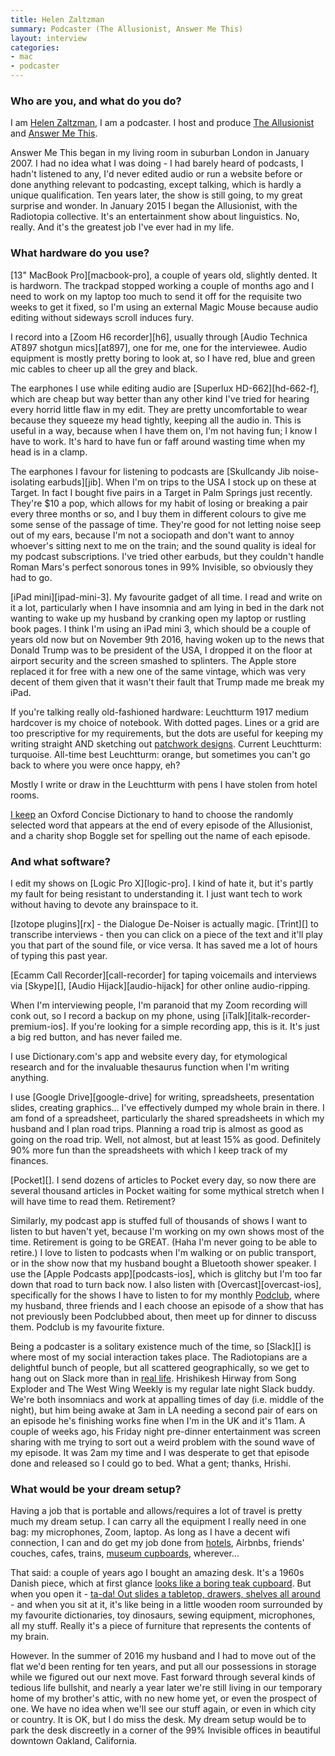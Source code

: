 ```yaml
---
title: Helen Zaltzman
summary: Podcaster (The Allusionist, Answer Me This)
layout: interview
categories:
- mac
- podcaster
---
```


### Who are you, and what do you do?

I am [Helen Zaltzman](http://helenzaltzman.com/ "Helen's website."), I am a podcaster. I host and produce [The Allusionist](http://theallusionist.org/ "Helen's podcast about linguistics.") and [Answer Me This](http://answermethispodcast.com/ "Helen and Olly's comedy podcast.").
 
Answer Me This began in my living room in suburban London in January 2007. I had no idea what I was doing - I had barely heard of podcasts, I hadn't listened to any, I'd never edited audio or run a website before or done anything relevant to podcasting, except talking, which is hardly a unique qualification. Ten years later, the show is still going, to my great surprise and wonder. In January 2015 I began the Allusionist, with the Radiotopia collective. It's an entertainment show about linguistics. No, really. And it's the greatest job I've ever had in my life.

### What hardware do you use?

[13" MacBook Pro][macbook-pro], a couple of years old, slightly dented. It is hardworn. The trackpad stopped working a couple of months ago and I need to work on my laptop too much to send it off for the requisite two weeks to get it fixed, so I'm using an external Magic Mouse because audio editing without sideways scroll induces fury. 
 
I record into a [Zoom H6 recorder][h6], usually through [Audio Technica AT897 shotgun mics][at897], one for me, one for the interviewee. Audio equipment is mostly pretty boring to look at, so I have red, blue and green mic cables to cheer up all the grey and black.
 
The earphones I use while editing audio are [Superlux HD-662][hd-662-f], which are cheap but way better than any other kind I've tried for hearing every horrid little flaw in my edit. They are pretty uncomfortable to wear because they squeeze my head tightly, keeping all the audio in. This is useful in a way, because when I have them on, I'm not having fun; I know I have to work. It's hard to have fun or faff around wasting time when my head is in a clamp.
 
The earphones I favour for listening to podcasts are [Skullcandy Jib noise-isolating earbuds][jib]. When I'm on trips to the USA I stock up on these at Target. In fact I bought five pairs in a Target in Palm Springs just recently. They're $10 a pop, which allows for my habit of losing or breaking a pair every three months or so, and I buy them in different colours to give me some sense of the passage of time. They're good for not letting noise seep out of my ears, because I'm not a sociopath and don't want to annoy whoever's sitting next to me on the train; and the sound quality is ideal for my podcast subscriptions. I've tried other earbuds, but they couldn't handle Roman Mars's perfect sonorous tones in 99% Invisible, so obviously they had to go. 
 
[iPad mini][ipad-mini-3]. My favourite gadget of all time. I read and write on it a lot, particularly when I have insomnia and am lying in bed in the dark not wanting to wake up my husband by cranking open my laptop or rustling book pages. I think I'm using an iPad mini 3, which should be a couple of years old now but on November 9th 2016, having woken up to the news that Donald Trump was to be president of the USA, I dropped it on the floor at airport security and the screen smashed to splinters. The Apple store replaced it for free with a new one of the same vintage, which was very decent of them given that it wasn't their fault that Trump made me break my iPad.
 
If you're talking really old-fashioned hardware: Leuchtturm 1917 medium hardcover is my choice of notebook. With dotted pages. Lines or a grid are too prescriptive for my requirements, but the dots are useful for keeping my writing straight AND sketching out [patchwork designs](http://helenzaltzman.com/100percentok/ "Helen's patchwork post."). Current Leuchtturm: turquoise. All-time best Leuchtturm: orange, but sometimes you can't go back to where you were once happy, eh?
 
Mostly I write or draw in the Leuchtturm with pens I have stolen from hotel rooms. 
 
[I keep](https://www.instagram.com/p/9GDDV-F-Lz/ "Helen's Instagram photo of her dictionary.") an Oxford Concise Dictionary to hand to choose the randomly selected word that appears at the end of every episode of the Allusionist, and a charity shop Boggle set for spelling out the name of each episode. 

### And what software?

I edit my shows on [Logic Pro X][logic-pro]. I kind of hate it, but it's partly my fault for being resistant to understanding it. I just want tech to work without having to devote any brainspace to it.
 
[Izotope plugins][rx] - the Dialogue De-Noiser is actually magic. [Trint][] to transcribe interviews - then you can click on a piece of the text and it'll play you that part of the sound file, or vice versa. It has saved me a lot of hours of typing this past year. 
 
[Ecamm Call Recorder][call-recorder] for taping voicemails and interviews via [Skype][], [Audio Hijack][audio-hijack] for other online audio-ripping. 
 
When I'm interviewing people, I'm paranoid that my Zoom recording will conk out, so I record a backup on my phone, using [iTalk][italk-recorder-premium-ios]. If you're looking for a simple recording app, this is it. It's just a big red button, and has never failed me.
 
I use Dictionary.com's app and website every day, for etymological research and for the invaluable thesaurus function when I'm writing anything.
 
I use [Google Drive][google-drive] for writing, spreadsheets, presentation slides, creating graphics... I've effectively dumped my whole brain in there. I am fond of a spreadsheet, particularly the shared spreadsheets in which my husband and I plan road trips. Planning a road trip is almost as good as going on the road trip. Well, not almost, but at least 15% as good. Definitely 90% more fun than the spreadsheets with which I keep track of my finances.
 
[Pocket][]. I send dozens of articles to Pocket every day, so now there are several thousand articles in Pocket waiting for some mythical stretch when I will have time to read them. Retirement?
 
Similarly, my podcast app is stuffed full of thousands of shows I want to listen to but haven't yet, because I'm working on my own shows most of the time. Retirement is going to be GREAT. (Haha I'm never going to be able to retire.) I love to listen to podcasts when I'm walking or on public transport, or in the show now that my husband bought a Bluetooth shower speaker. I use the [Apple Podcasts app][podcasts-ios], which is glitchy but I'm too far down that road to turn back now. I also listen with [Overcast][overcast-ios], specifically for the shows I have to listen to for my monthly [Podclub](http://helenzaltzman.com/podclub "Helen's podcast club."), where my husband, three friends and I each choose an episode of a show that has not previously been Podclubbed about, then meet up for dinner to discuss them. Podclub is my favourite fixture. 
 
Being a podcaster is a solitary existence much of the time, so [Slack][] is where most of my social interaction takes place. The Radiotopians are a delightful bunch of people, but all scattered geographically, so we get to hang out on Slack more than in [real life](https://twitter.com/romanmars/status/665026047599972352 "Roman's photo tweet of the Radiotopia crew."). Hrishikesh Hirway from Song Exploder and The West Wing Weekly is my regular late night Slack buddy. We're both insomniacs and work at appalling times of day (i.e. middle of the night), but him being awake at 3am in LA needing a second pair of ears on an episode he's finishing works fine when I'm in the UK and it's 11am. A couple of weeks ago, his Friday night pre-dinner entertainment was screen sharing with me trying to sort out a weird problem with the sound wave of my episode. It was 2am my time and I was desperate to get that episode done and released so I could go to bed. What a gent; thanks, Hrishi. 

### What would be your dream setup?

Having a job that is portable and allows/requires a lot of travel is pretty much my dream setup. I can carry all the equipment I really need in one bag: my microphones, Zoom, laptop. As long as I have a decent wifi connection, I can and do get my job done from [hotels](https://www.instagram.com/p/BE0YFNvF-AQ/ "Helen's Instagram photo of her hotel podcast setup."), Airbnbs, friends' couches, cafes, trains, [museum cupboards](https://www.instagram.com/p/BJacmtiBCMM/ "An Instagram photo of Helen's recording setup in the British Museum."), wherever... 
 
That said: a couple of years ago I bought an amazing desk. It's a 1960s Danish piece, which at first glance [looks like a boring teak cupboard](https://www.instagram.com/p/5m8bo6F-Jm/ "Helen's Instagram photo of her closed-up desk."). But when you open it - [ta-da! Out slides a tabletop, drawers, shelves all around](https://www.instagram.com/p/5m8f2oF-Jz/ "Helen's Instagram photo of her opened-up desk.") - and when you sit at it, it's like being in a little wooden room surrounded by my favourite dictionaries, toy dinosaurs, sewing equipment, microphones, all my stuff. Really it's a piece of furniture that represents the contents of my brain. 
 
However. In the summer of 2016 my husband and I had to move out of the flat we'd been renting for ten years, and put all our possessions in storage while we figured out our next move. Fast forward through several kinds of tedious life bullshit, and nearly a year later we're still living in our temporary home of my brother's attic, with no new home yet, or even the prospect of one. We have no idea when we'll see our stuff again, or even in which city or country. It is OK, but I do miss the desk. My dream setup would be to park the desk discreetly in a corner of the 99% Invisible offices in beautiful downtown Oakland, California.